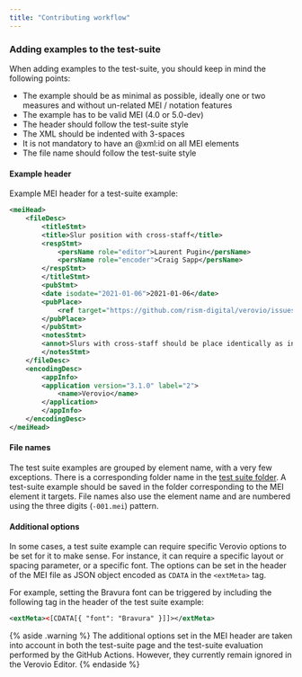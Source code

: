 ```yaml
---
title: "Contributing workflow"
---
```


### Adding examples to the test-suite

When adding examples to the test-suite, you should keep in mind the following points:
* The example should be as minimal as possible, ideally one or two measures and without un-related MEI / notation features
* The example has to be valid MEI (4.0 or 5.0-dev)
* The header should follow the test-suite style
* The XML should be indented with 3-spaces
* It is not mandatory to have an @xml:id on all MEI elements
* The file name should follow the test-suite style

#### Example header

Example MEI header for a test-suite example:
```xml
<meiHead>
    <fileDesc>
        <titleStmt>
        <title>Slur position with cross-staff</title>
        <respStmt>
            <persName role="editor">Laurent Pugin</persName>
            <persName role="encoder">Craig Sapp</persName>
        </respStmt>
        </titleStmt>
        <pubStmt>
        <date isodate="2021-01-06">2021-01-06</date>
        <pubPlace>
            <ref target="https://github.com/rism-digital/verovio/issues/1898" />
        </pubPlace>
        </pubStmt>
        <notesStmt>
        <annot>Slurs with cross-staff should be place identically as in normal situations.</annot>
        </notesStmt>
    </fileDesc>
    <encodingDesc>
        <appInfo>
        <application version="3.1.0" label="2">
            <name>Verovio</name>
        </application>
        </appInfo>
    </encodingDesc>
</meiHead>
```

#### File names

The test suite examples are grouped by element name, with a very few exceptions. There is a corresponding folder name in the [test suite folder](https://github.com/rism-digital/verovio.org/_tests/). A test-suite example should be saved in the folder corresponding to the MEI element it targets. File names also use the element name and are numbered using the three digits (`-001.mei`) pattern.

#### Additional options

In some cases, a test suite example can require specific Verovio options to be set for it to make sense. For instance, it can require a specific layout or spacing parameter, or a specific font. The options can be set in the header of the MEI file as JSON object encoded as `CDATA` in the `<extMeta>` tag. 

For example, setting the Bravura font can be triggered by including the following tag in the header of the test suite example:

```xml
<extMeta><[CDATA[{ "font": "Bravura" }]]></extMeta>
```

{% aside .warning %}
The additional options set in the MEI header are taken into account in both the test-suite page and the test-suite evaluation performed by the GitHub Actions. However, they currently remain ignored in the Verovio Editor.
{% endaside %}
